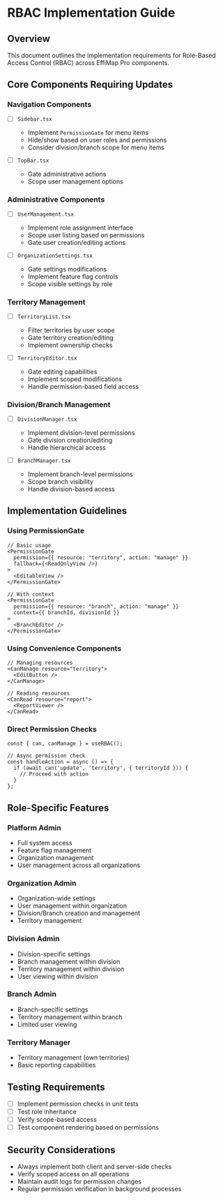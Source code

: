 # RBAC Implementation Guide

## Overview
This document outlines the implementation requirements for Role-Based Access Control (RBAC) across EffiMap Pro components.

## Core Components Requiring Updates

### Navigation Components
- [ ] `Sidebar.tsx`
  - Implement `PermissionGate` for menu items
  - Hide/show based on user roles and permissions
  - Consider division/branch scope for menu items

- [ ] `TopBar.tsx`
  - Gate administrative actions
  - Scope user management options

### Administrative Components
- [ ] `UserManagement.tsx`
  - Implement role assignment interface
  - Scope user listing based on permissions
  - Gate user creation/editing actions

- [ ] `OrganizationSettings.tsx`
  - Gate settings modifications
  - Implement feature flag controls
  - Scope visible settings by role

### Territory Management
- [ ] `TerritoryList.tsx`
  - Filter territories by user scope
  - Gate territory creation/editing
  - Implement ownership checks

- [ ] `TerritoryEditor.tsx`
  - Gate editing capabilities
  - Implement scoped modifications
  - Handle permission-based field access

### Division/Branch Management
- [ ] `DivisionManager.tsx`
  - Implement division-level permissions
  - Gate division creation/editing
  - Handle hierarchical access

- [ ] `BranchManager.tsx`
  - Implement branch-level permissions
  - Scope branch visibility
  - Handle division-based access

## Implementation Guidelines

### Using PermissionGate
```tsx
// Basic usage
<PermissionGate
  permission={{ resource: "territory", action: "manage" }}
  fallback={<ReadOnlyView />}
>
  <EditableView />
</PermissionGate>

// With context
<PermissionGate
  permission={{ resource: "branch", action: "manage" }}
  context={{ branchId, divisionId }}
>
  <BranchEditor />
</PermissionGate>
```

### Using Convenience Components
```tsx
// Managing resources
<CanManage resource="territory">
  <EditButton />
</CanManage>

// Reading resources
<CanRead resource="report">
  <ReportViewer />
</CanRead>
```

### Direct Permission Checks
```tsx
const { can, canManage } = useRBAC();

// Async permission check
const handleAction = async () => {
  if (await can('update', 'territory', { territoryId })) {
    // Proceed with action
  }
};
```

## Role-Specific Features

### Platform Admin
- Full system access
- Feature flag management
- Organization management
- User management across all organizations

### Organization Admin
- Organization-wide settings
- User management within organization
- Division/Branch creation and management
- Territory management

### Division Admin
- Division-specific settings
- Branch management within division
- Territory management within division
- User viewing within division

### Branch Admin
- Branch-specific settings
- Territory management within branch
- Limited user viewing

### Territory Manager
- Territory management (own territories)
- Basic reporting capabilities

## Testing Requirements
- [ ] Implement permission checks in unit tests
- [ ] Test role inheritance
- [ ] Verify scope-based access
- [ ] Test component rendering based on permissions

## Security Considerations
- Always implement both client and server-side checks
- Verify scoped access on all operations
- Maintain audit logs for permission changes
- Regular permission verification in background processes
